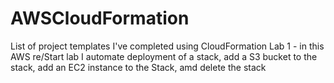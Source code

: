 # AWSCloudFormation
List of project templates I've completed using CloudFormation
Lab 1 - in this AWS re/Start lab I automate deployment of a stack, add a S3 bucket to the stack, add an EC2 instance to the Stack, amd delete the stack
